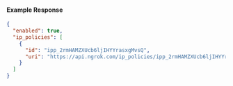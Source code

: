 <!-- Code generated for API Clients. DO NOT EDIT. -->
#### Example Response
```json
{
  "enabled": true,
  "ip_policies": [
    {
      "id": "ipp_2rmHAMZXUcb6ljIHYYrasxgMvsQ",
      "uri": "https://api.ngrok.com/ip_policies/ipp_2rmHAMZXUcb6ljIHYYrasxgMvsQ"
    }
  ]
}
